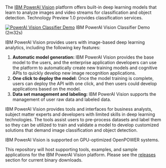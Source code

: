The [IBM PowerAI Vision](https://developer.ibm.com/linuxonpower/deep-learning-powerai/technology-previews/powerai-vision/) platform offers built-in deep learning models that learn to analyze images and video streams for classification and object detection. Technology Preview 1.0 provides classification services.

[![PowerAI Vision Classifier Demo](https://img.youtube.com/vi/qHZRnswzqUI/0.jpg)](https://www.youtube.com/watch?v=qHZRnswzqUI)
IBM PowerAI Vision Classifier Demo (2m32s)

IBM PowerAI Vision provides users with image-based deep learning analytics, including the following key features:
1. **Automatic model generation:** IBM PowerAI Vision provides the base model to the users, and the enterprise application developers can use the platform to automatically create new training models and cognitive APIs to quickly develop new image recognition applications.
2. **One click to deploy the model:** Once the model training is complete, users can deploy the API with one click, and then users could develop applications based on the model.
3. **Data set management and labeling:** IBM PowerAI Vision supports the management of user raw data and labeled data.

IBM PowerAI Vision provides tools and interfaces for business analysts, subject matter experts and developers with limited skills in deep learning technologies. The tools assist users to pre-process datasets and label them so they can be utilized to train and validate a model to develop customized solutions that demand image classification and object detection.

IBM PowerAI Vision is supported on GPU-optimized OpenPOWER systems.

This repository will host supporting tools, examples, and sample applications for the IBM PowerAI Vision platform. Please see the [releases](https://github.com/ibm-powerai/vision/releases) section for current binary downloads.
